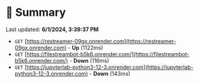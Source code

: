 # 📖 Summary
Last updated: **6/1/2024, 3:39:37 PM**

- `GET` [https://restreamer-09gx.onrender.com](https://restreamer-09gx.onrender.com) - **Up** (1122ms)
- `GET` [https://filestreambot-b5k6.onrender.com/](https://filestreambot-b5k6.onrender.com/) - **Down** (116ms)
- `GET` [https://jupyterlab-python3-12-3.onrender.com](https://jupyterlab-python3-12-3.onrender.com) - **Down** (143ms)
